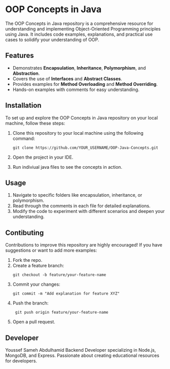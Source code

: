 # OOP Concepts in Java

The OOP Concepts in Java repository is a comprehensive resource for understanding and implementing Object-Oriented Programming principles using Java. It includes code examples, explanations, and practical use cases to solidify your understanding of OOP.

## Features

- Demonstrates **Encapsulation**, **Inheritance**, **Polymorphism**, and **Abstraction**.
- Covers the use of **Interfaces** and **Abstract Classes**.
- Provides examples for **Method Overloading** and **Method Overriding**.
- Hands-on examples with comments for easy understanding.

## Installation

To set up and explore the OOP Concepts in Java repository on your local machine, follow these steps:

1. Clone this repository to your local machine using the following command:

   ```shell
   git clone https://github.com/YOUR_USERNAME/OOP-Java-Concepts.git
2. Open the project in your IDE.
3. Run indiviual java files to see the concepts in action.

## Usage
1. Navigate to specific folders like encapsulation, inheritance, or polymorphism.
2. Read through the comments in each file for detailed explanations.
3. Modify the code to experiment with different scenarios and deepen your understanding.

## Contibuting

Contributions to improve this repository are highly encouraged! If you have suggestions or want to add more examples:

1. Fork the repo.
2. Create a feature branch:
   ```
   git checkout -b feature/your-feature-name
3. Commit your changes:
   ```
   git commit -m "Add explanation for feature XYZ"
4. Push the branch:
   ```
    git push origin feature/your-feature-name
5. Open a pull request.

## Developer  

Youssef Sameh Abdulhamid
Backend Developer specializing in Node.js, MongoDB, and Express. Passionate about creating educational resources for developers.
